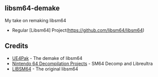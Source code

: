 ## libsm64-demake

My take on remaking libsm64

- Regular [Libsm64] Project(https://github.com/libsm64/libsm64)

## Credits

- [UE4Pak](https://twitter.com/ue4pak) - The demake of libsm64
- [Nintendo 64 Decompilation Projects](https://github.com/n64decomp) - SM64 Decomp and Libreultra
- [LIBSM64](https://github.com/libsm64) - The original libsm64